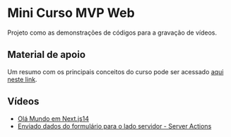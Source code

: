 # Mini Curso MVP Web 

Projeto como as demonstrações de códigos para a gravação de vídeos. 

## Material de apoio 

Um resumo com os principais conceitos do curso pode ser acessado [aqui neste link](https://github.com/orivaldosantana/mvp_banco_talentos/wiki).

## Vídeos 

* [Olá Mundo em Next.js14](https://youtu.be/LLH94tb1mv0)
* [Enviado dados do formulário para o lado servidor - Server Actions]()

